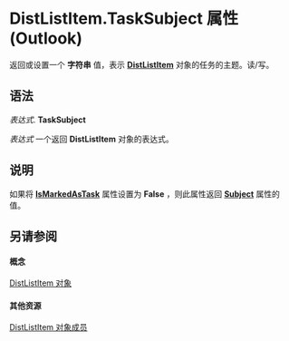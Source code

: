 
# DistListItem.TaskSubject 属性 (Outlook)

返回或设置一个 **字符串** 值，表示 **[DistListItem](027c3986-abff-d9b1-ecc2-26d60805e952.md)** 对象的任务的主题。读/写。


## 语法

 _表达式_. **TaskSubject**

 _表达式_ 一个返回 **DistListItem** 对象的表达式。


## 说明

如果将 **[IsMarkedAsTask](6dc846e0-c6a6-2151-13e7-f305772b5ae8.md)** 属性设置为 **False** ，则此属性返回 **[Subject](5c4da614-70dc-e7eb-34d8-963d03637b15.md)** 属性的值。


## 另请参阅


#### 概念


[DistListItem 对象](027c3986-abff-d9b1-ecc2-26d60805e952.md)
#### 其他资源


[DistListItem 对象成员](3ba4af84-ce84-61d9-1bc9-fab41bf6f125.md)